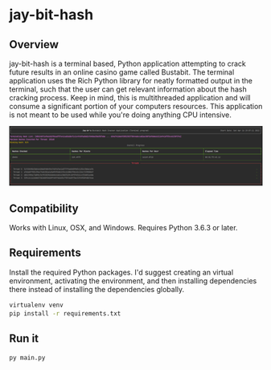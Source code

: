 # jay-bit-hash
## Overview
jay-bit-hash is a terminal based, Python application attempting to crack future results in an online casino game called Bustabit. The terminal application uses the Rich Python library for neatly formatted output in the terminal, such that the user can get relevant information about the hash cracking process. Keep in mind, this is multithreaded application and will consume a significant portion of your computers resources. This application is not meant to be used while you're doing anything CPU intensive.  

![Terminal](https://github.com/Jay-ArBrouillard/jay-bit-hash/blob/master/terminal.PNG?raw=true)

## Compatibility
Works with Linux, OSX, and Windows. Requires Python 3.6.3 or later.

## Requirements
Install the required Python packages. I'd suggest creating an virtual environment, activating the environment, and then installing dependencies there instead of installing the dependencies globally.

```sh
virtualenv venv
pip install -r requirements.txt
```

## Run it
```sh
py main.py
```
